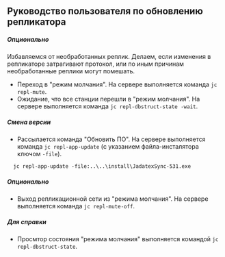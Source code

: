 ## Руководство пользователя по обновлению репликатора

##### Опционально 

Избавляемся от необработанных реплик. Делаем, если изменения в репликаторе затрагивают протокол, 
или по иным причинам необработанные реплики могут помешать.

- Переход в "режим молчания". 
  На сервере выполняется команда `jc repl-mute`.  
- Ожидание, что все станции перешли в "режим молчания". 
  На сервере выполняется команда `jc repl-dbstruct-state -wait`.


##### Смена версии 

- Рассылается команда "Обновить ПО". 
  На сервере выполняется команда `jc repl-app-update` (с указанием файла-инсталятора ключом `-file`).
~~~
  jc repl-app-update -file:..\..\install\JadatexSync-531.exe
~~~


##### Опционально 
- Выход репликационной сети из "режима молчания". 
  На сервере выполняется команда `jc repl-mute-off`. 


##### Для справки

- Просмтор состояния "режима молчания" выполняется командой `jc repl-dbstruct-state`.
